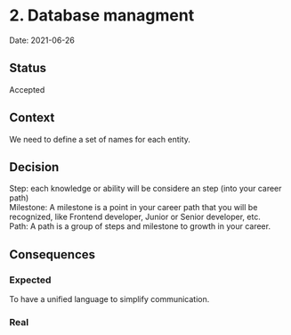 # 2. Database managment
Date: 2021-06-26

## Status

Accepted

## Context

We need to define a set of names for each entity.  

## Decision
 
Step: each knowledge or ability will be considere an step (into your career path)  
Milestone: A milestone is a point in your career path that you will be recognized, like Frontend developer, Junior or Senior developer, etc.  
Path: A path is a group of steps and milestone to growth in your career.

## Consequences

### Expected 

To have a unified language to simplify communication. 

### Real
